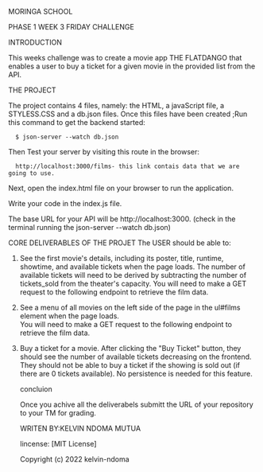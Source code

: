 MORINGA SCHOOL


PHASE 1 WEEK 3 FRIDAY CHALLENGE


INTRODUCTION


This weeks challenge was to create a movie app THE FLATDANGO that enables a user to buy a ticket for a given movie in the provided list from the API.

THE PROJECT

The project contains 4 files, namely: the HTML, a javaScript file, a STYLESS.CSS and a db.json  files.
Once this files have been created ;Run this command to get the backend started:

      $ json-server --watch db.json
      
Then Test your server by visiting this route in the browser:

      http://localhost:3000/films- this link contais data that we are going to use.

Next, open the index.html file on your browser to run the application.

Write your code in the index.js file. 

The base URL for your API will be http://localhost:3000.  (check in the terminal running the json-server --watch db.json)


CORE DELIVERABLES OF THE PROJET
The USER  should be able to:

  1.  See the first movie's details, including its poster, title, runtime, showtime, and available tickets when the page loads.
      The number of available tickets will need to be derived by subtracting the number of tickets_sold from the theater's capacity. 
      You will need to make a GET request to the following endpoint to retrieve the film data.


2.  See a menu of all movies on the left side of the page in the ul#films element when the page loads.  
    You will need to make a GET request to the following endpoint to retrieve the film data.

3.  Buy a ticket for a movie. After clicking the "Buy Ticket" button, 
    they should see the number of available tickets decreasing on the frontend. 
    They  should not be able to buy a ticket if the showing is sold out (if there are 0 tickets available). 
    No persistence is needed for this feature.
    
    concluion
    
    Once you achive all the deliverabels submitt the URL of your repository to your TM for grading.
    
    WRITEN BY:KELVIN NDOMA MUTUA
    
    
    lincense: [MIT License]

    Copyright (c) 2022 kelvin-ndoma
    
    



